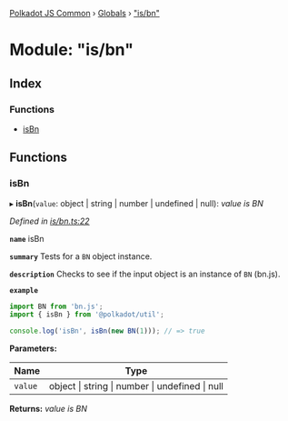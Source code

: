[Polkadot JS Common](../README.md) › [Globals](../globals.md) › ["is/bn"](_is_bn_.md)

# Module: "is/bn"

## Index

### Functions

* [isBn](_is_bn_.md#isbn)

## Functions

###  isBn

▸ **isBn**(`value`: object | string | number | undefined | null): *value is BN*

*Defined in [is/bn.ts:22](https://github.com/polkadot-js/common/blob/f68294c4/packages/util/src/is/bn.ts#L22)*

**`name`** isBn

**`summary`** Tests for a `BN` object instance.

**`description`** 
Checks to see if the input object is an instance of `BN` (bn.js).

**`example`** 
<BR>

```javascript
import BN from 'bn.js';
import { isBn } from '@polkadot/util';

console.log('isBn', isBn(new BN(1))); // => true
```

**Parameters:**

Name | Type |
------ | ------ |
`value` | object &#124; string &#124; number &#124; undefined &#124; null |

**Returns:** *value is BN*
